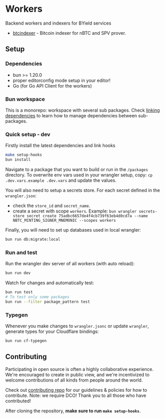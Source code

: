 <!-- markdownlint-disable MD013 -->

# Workers

Backend workers and indexers for BYield services

- [btcindexer](./packages/btcindexer/) - Bitcoin indexer for nBTC and SPV prover.

## Setup

### Dependencies

- bun >= 1.20.0
- proper editorconfig mode setup in your editor!
- Go (for Go API Client for the workers)

### Bun workspace

This is a monorepo: workspace with several sub packages.
Check [linking dependencies](https://bun.sh/docs/install/workspaces) to learn how to manage dependencies between sub-packages.

### Quick setup - dev

Firstly install the latest dependencies and link hooks

```sh
make setup-hooks
bun install
```

Navigate to a package that you want to build or run in the `/packages` directory.
To overwrite env vars used in your wrangler setup, copy: `cp .dev.vars.example .dev.vars` and update the values.

You will also need to setup a secrets store. For each secret defined in the `wrangler.json`:

- check the `store_id` and `secret_name`.
- create a secret with scope `workers`. Example: `bun wrangler secrets-store secret create 75adbc6657de4f4cb739f63eb4d0cd7a --name NBTC_MINTING_SIGNER_MNEMONIC --scopes workers`

Finally, you will need to set up databases used in local wrangler:

```sh
bun run db:migrate:local
```

### Run and test

Run the wrangler dev server of all workers (with auto reload):

```sh
bun run dev
```

Watch for changes and automatically test:

```sh
bun run test
# To test only some packages
bun run --filter package_pattern test
```

### Typegen

Whenever you make changes to `wrangler.jsonc` or update `wrangler`, generate types for your Cloudflare bindings:

```sh
bun run cf-typegen
```

## Contributing

Participating in open source is often a highly collaborative experience. We're encouraged to create in public view, and we're incentivized to welcome contributions of all kinds from people around the world.

Check out [contributing repo](https://github.com/gonative-cc/contributig) for our guidelines & policies for how to contribute. Note: we require DCO! Thank you to all those who have contributed!

After cloning the repository, **make sure to run `make setup-hooks`**.

